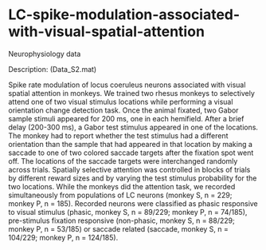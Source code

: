 # LC-spike-modulation-associated-with-visual-spatial-attention
Neurophysiology data

Description: (Data_S2.mat)

Spike rate modulation of locus coeruleus neurons associated with visual spatial attention in monkeys. We trained two rhesus monkeys to selectively attend one of two visual stimulus locations while performing a visual orientation change detection task. Once the animal fixated, two Gabor sample stimuli appeared for 200 ms, one in each hemifield. After a brief delay (200-300 ms), a Gabor test stimulus appeared in one of the locations. The monkey had to report whether the test stimulus had a different orientation than the sample that had appeared in that location by making a saccade to one of two colored saccade targets after the fixation spot went off. The locations of the saccade targets were interchanged randomly across trials. Spatially selective attention was controlled in blocks of trials by different reward sizes and by varying the test stimulus probability for the two locations. While the monkeys did the attention task, we recorded simultaneously from populations of LC neurons (monkey S, n = 229; monkey P, n = 185). Recorded neurons were classified as phasic responsive to visual stimulus (phasic, monkey S, n = 89/229; monkey P, n = 74/185), pre-stimulus fixation responsive (non-phasic, monkey S, n = 88/229; monkey P, n = 53/185) or saccade related (saccade, monkey S, n = 104/229; monkey P, n = 124/185).
